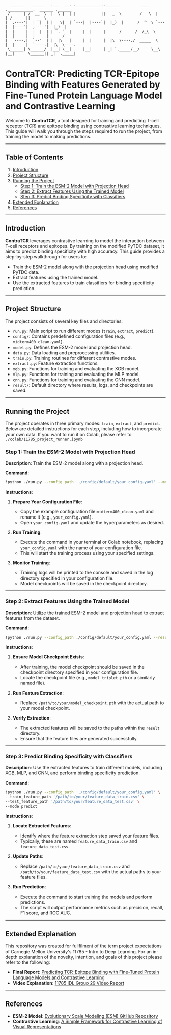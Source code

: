 
      ______   ______   .__   __. .___________..______          ___   .___________.  ______ .______      
     /      | /  __  \  |  \ |  | |           ||   _  \        /   \  |           | /      ||   _  \     
    |  ,----'|  |  |  | |   \|  | `---|  |----`|  |_)  |      /  ^  \ `---|  |----`|  ,----'|  |_)  |    
    |  |     |  |  |  | |  . `  |     |  |     |      /      /  /_\  \    |  |     |  |     |      /     
    |  `----.|  `--'  | |  |\   |     |  |     |  |\  \----./  _____  \   |  |     |  `----.|  |\  \----.
     \______| \______/  |__| \__|     |__|     | _| `._____/__/     \__\  |__|      \______|| _| `._____|
 
# ContraTCR: Predicting TCR-Epitope Binding with Features Generated by Fine-Tuned Protein Language Model and Contrastive Learning

Welcome to **ContraTCR**, a tool designed for training and predicting T-cell receptor (TCR) and epitope binding using contrastive learning techniques. This guide will walk you through the steps required to run the project, from training the model to making predictions. 

---

## Table of Contents

1. [Introduction](#introduction)
2. [Project Structure](#project-structure)
3. [Running the Project](#running-the-project)
    - [Step 1: Train the ESM-2 Model with Projection Head](#step-1-train-the-esm-2-model-with-projection-head)
    - [Step 2: Extract Features Using the Trained Model](#step-2-extract-features-using-the-trained-model)
    - [Step 3: Predict Binding Specificity with Classifiers](#step-3-predict-binding-specificity-with-classifiers)
4. [Extended Explanation](#extended-explanation) 
5. [References](#references)

---

## Introduction

**ContraTCR** leverages contrastive learning to model the interaction between T-cell receptors and epitopes. By training on the modified PyTDC dataset, it aims to predict binding specificity with high accuracy. This guide provides a step-by-step walkthrough for users to:

- Train the ESM-2 model along with the projection head using modified PyTDC data.
- Extract features using the trained model.
- Use the extracted features to train classifiers for binding specificity prediction.


---

## Project Structure

The project consists of several key files and directories:

- `run.py`: Main script to run different modes (`train`, `extract`, `predict`).
- `config/`: Contains predefined configuration files (e.g., `midterm400_clean.yaml`).
- `model.py`: Defines the ESM-2 model and projection head.
- `data.py`: Data loading and preprocessing utilities.
- `train.py`: Training routines for different contrastive modes.
- `extract.py`: Feature extraction functions.
- `xgb.py`: Functions for training and evaluating the XGB model.
- `mlp.py`: Functions for training and evaluating the MLP model.
- `cnn.py`: Functions for training and evaluating the CNN model.
- `result/`: Default directory where results, logs, and checkpoints are saved.


---

## Running the Project

The project operates in three primary modes: `train`, `extract`, and `predict`. Below are detailed instructions for each step, including how to incorporate your own data. If you want to run it on Colab, please refer to `./colab/11785_project_runner.ipynb`

### Step 1: Train the ESM-2 Model with Projection Head

**Description**: Train the ESM-2 model along with a projection head.

**Command**:

```bash
!python ./run.py --config_path './config/default/your_config.yaml' --mode train
```

**Instructions**:

1. **Prepare Your Configuration File**:

   - Copy the example configuration file `midterm400_clean.yaml` and rename it (e.g., `your_config.yaml`).
   - Open `your_config.yaml` and update the hyperparameters as desired. 
   
2. **Run Training**:

   - Execute the command in your terminal or Colab notebook, replacing `your_config.yaml` with the name of your configuration file.
   - This will start the training process using your specified settings.

3. **Monitor Training**:

   - Training logs will be printed to the console and saved in the log directory specified in your configuration file.
   - Model checkpoints will be saved in the checkpoint directory.


---

### Step 2: Extract Features Using the Trained Model

**Description**: Utilize the trained ESM-2 model and projection head to extract features from the dataset.

**Command**:
   ```bash
   !python ./run.py --config_path ./config/default/your_config.yaml --resume_path '/path/to/your/model_checkpoint.pth' --mode extract
   ```

**Instructions**:


1. **Ensure Model Checkpoint Exists**:

   - After training, the model checkpoint should be saved in the checkpoint directory specified in your configuration file.
   - Locate the checkpoint file (e.g., `model_triplet.pth` or a similarly named file).


2. **Run Feature Extraction**:



   - Replace `/path/to/your/model_checkpoint.pth` with the actual path to your model checkpoint.

3. **Verify Extraction**:

   - The extracted features will be saved to the paths within the `result` directory.
   - Ensure that the feature files are generated successfully.



---

### Step 3: Predict Binding Specificity with Classifiers

**Description**: Use the extracted features to train different models, including XGB, MLP, and CNN, and perform binding specificity prediction.


**Command**:

```bash
!python ./run.py --config_path './config/default/your_config.yaml' \
--train_feature_path '/path/to/your/feature_data_train.csv' \
--test_feature_path '/path/to/your/feature_data_test.csv' \
--mode predict
```

**Instructions**:

1. **Locate Extracted Features**:

   - Identify where the feature extraction step saved your feature files.
   - Typically, these are named `feature_data_train.csv` and `feature_data_test.csv`.

2. **Update Paths**:

   - Replace `/path/to/your/feature_data_train.csv` and `/path/to/your/feature_data_test.csv` with the actual paths to your feature files.

3. **Run Prediction**:

   - Execute the command to start training the models and perform predictions.
   - The script will output performance metrics such as precision, recall, F1 score, and ROC AUC.

---

## Extended Explanation

   This repository was created for fullfilment of the term project expectations of Carnegie Mellon University's 11785 - Intro to Deep Learning. 
   For an in-depth explanation of the novelty, intention, and goals of this project please refer to the following:

   - **Final Report**: [Predicting TCR-Epitope Binding with Fine-Tuned Protein Language Models and Contrastive Learning](https://tobedetermined.com)
   - **Video Explanation**: [11785 IDL Group 29 Video Report](https://tobedetermined.com)

---

## References

- **ESM-2 Model**: [Evolutionary Scale Modeling (ESM) GitHub Repository](https://github.com/facebookresearch/esm)
- **Contrastive Learning**: [A Simple Framework for Contrastive Learning of Visual Representations](https://arxiv.org/abs/2002.05709)

